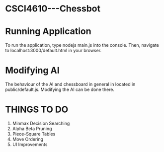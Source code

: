 # CSCI4610---Chessbot

# Running Application
To run the application, type nodejs main.js into the console. 
Then, navigate to localhost:3000/default.html in your browser.

# Modifying AI
The behaviour of the AI and chessboard in general in located in public/default.js.
Modifying the AI can be done there.

# THINGS TO DO 
1. Minmax Decision Searching 
2. Alpha Beta Pruning
3. Piece-Square Tables
4. Move Ordering
5. UI Improvements
